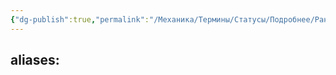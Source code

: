 ```yaml
---
{"dg-publish":true,"permalink":"/Механика/Термины/Статусы/Подробнее/Рана/","noteIcon":"","created":"2025-09-19T11:13:30.433+03:00","updated":"2025-09-24T18:34:15.567+03:00"}
---
```



aliases:
- 